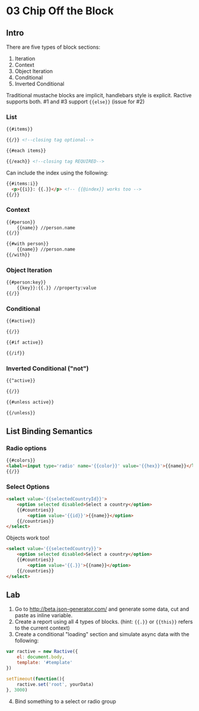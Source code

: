 # 03 Chip Off the Block

## Intro

There are five types of block sections:

1. Iteration
2. Context
3. Object Iteration
3. Conditional
4. Inverted Conditional

Traditional mustache blocks are implicit, handlebars style is explicit. Ractive supports both. #1 and #3 support `{{else}}` (issue for #2)

### List

```html
{{#items}}

{{/}} <!--closing tag optional-->

{{#each items}}

{{/each}} <!--closing tag REQUIRED-->
```

Can include the index using the following:
```html
{{#items:i}}
  <p>{{i}}: {{.}}</p> <!-- {{@index}} works too -->
{{/}}


```

### Context

```html
{{#person}}
	{{name}} //person.name
{{/}}

{{#with person}}
	{{name}} //person.name
{{/with}}
```

### Object Iteration

```html
{{#person:key}}
	{{key}}:{{.}} //property:value
{{/}}
```

### Conditional

```html
{{#active}}

{{/}}

{{#if active}}

{{/if}}
```


### Inverted Conditional ("not")

```html
{{^active}}

{{/}}

{{#unless active}}

{{/unless}}
```

## List Binding Semantics

### Radio options

```html
{{#colors}}
<label><input type='radio' name='{{color}}' value='{{hex}}'>{{name}}</label>
{{/}}
```

### Select Options

```html
<select value='{{selectedCountryId}}'>
    <option selected disabled>Select a country</option>
    {{#countries}}
        <option value='{{id}}'>{{name}}</option>
    {{/countries}}
</select>
```

Objects work too!

```html
<select value='{{selectedCountry}}'>
    <option selected disabled>Select a country</option>
    {{#countries}}
        <option value='{{.}}'>{{name}}</option>
    {{/countries}}
</select>
```

## Lab

1. Go to http://beta.json-generator.com/ and generate some data, cut and paste as inline variable.
2. Create a report using all 4 types of blocks. (hint: `{{.}}` or `{{this}}` refers to the current context)
3. Create a conditional "loading" section and simulate async data with the following:

```js
var ractive = new Ractive({
	el: document.body,
	template: '#template'
})

setTimeout(function(){
	ractive.set('root', yourData)
}, 3000)
```
4. Bind something to a select or radio group



